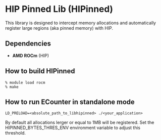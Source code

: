 HIP Pinned Lib (HIPinned)
=========================

This library is designed to intercept memory allocations and automatically
register large regions (aka pinned memory) with HIP.


Dependencies
------------

* **AMD ROCm** (HIP)


How to build HIPinned
---------------------

    % module load rocm
    % make


How to run ECounter in standalone mode
--------------------------------------

    LD_PRELOAD=<absolute_path_to_libhipinned> ./<your_application>

By default all allocations lerger or equal to 1MB will be registered.
Set the HIPINNED_BYTES_THRES_ENV environment variable to adjust this threshold.
